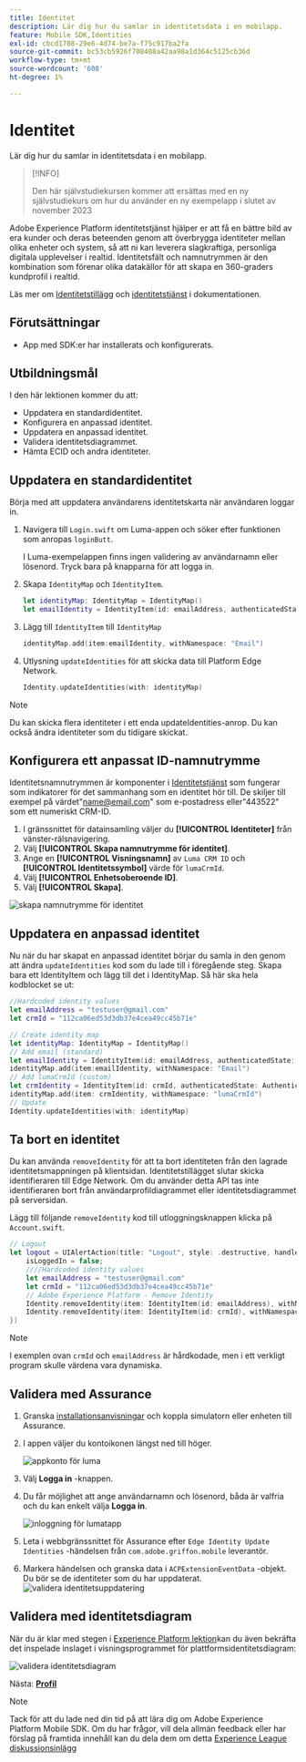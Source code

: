 ```yaml
---
title: Identitet
description: Lär dig hur du samlar in identitetsdata i en mobilapp.
feature: Mobile SDK,Identities
exl-id: cbcd1708-29e6-4d74-be7a-f75c917ba2fa
source-git-commit: bc53cb5926f708408a42aa98a1d364c5125cb36d
workflow-type: tm+mt
source-wordcount: '608'
ht-degree: 1%

---
```


# Identitet

Lär dig hur du samlar in identitetsdata i en mobilapp.

>[!INFO]
>
> Den här självstudiekursen kommer att ersättas med en ny självstudiekurs om hur du använder en ny exempelapp i slutet av november 2023

Adobe Experience Platform identitetstjänst hjälper er att få en bättre bild av era kunder och deras beteenden genom att överbrygga identiteter mellan olika enheter och system, så att ni kan leverera slagkraftiga, personliga digitala upplevelser i realtid. Identitetsfält och namnutrymmen är den kombination som förenar olika datakällor för att skapa en 360-graders kundprofil i realtid.

Läs mer om [Identitetstillägg](https://developer.adobe.com/client-sdks/documentation/identity-for-edge-network/) och [identitetstjänst](https://experienceleague.adobe.com/docs/experience-platform/identity/home.html?lang=sv) i dokumentationen.

## Förutsättningar

* App med SDK:er har installerats och konfigurerats.

## Utbildningsmål

I den här lektionen kommer du att:

* Uppdatera en standardidentitet.
* Konfigurera en anpassad identitet.
* Uppdatera en anpassad identitet.
* Validera identitetsdiagrammet.
* Hämta ECID och andra identiteter.

## Uppdatera en standardidentitet

Börja med att uppdatera användarens identitetskarta när användaren loggar in.

1. Navigera till `Login.swift` om Luma-appen och söker efter funktionen som anropas `loginButt`.

   I Luma-exempelappen finns ingen validering av användarnamn eller lösenord. Tryck bara på knapparna för att logga in.

1. Skapa `IdentityMap` och `IdentityItem`.

   ```swift
   let identityMap: IdentityMap = IdentityMap()
   let emailIdentity = IdentityItem(id: emailAddress, authenticatedState: AuthenticatedState.authenticated)
   ```

1. Lägg till `IdentityItem` till `IdentityMap`

   ```swift
   identityMap.add(item:emailIdentity, withNamespace: "Email")
   ```

1. Utlysning `updateIdentities` för att skicka data till Platform Edge Network.

   ```swift
   Identity.updateIdentities(with: identityMap)
   ```

>[!NOTE]
>
>Du kan skicka flera identiteter i ett enda updateIdentities-anrop. Du kan också ändra identiteter som du tidigare skickat.


## Konfigurera ett anpassat ID-namnutrymme

Identitetsnamnutrymmen är komponenter i [Identitetstjänst](https://experienceleague.adobe.com/docs/experience-platform/identity/home.html?lang=en) som fungerar som indikatorer för det sammanhang som en identitet hör till. De skiljer till exempel på värdet&quot;name@email.com&quot; som e-postadress eller&quot;443522&quot; som ett numeriskt CRM-ID.

1. I gränssnittet för datainsamling väljer du **[!UICONTROL Identiteter]** från vänster-rälsnavigering.
1. Välj **[!UICONTROL Skapa namnutrymme för identitet]**.
1. Ange en **[!UICONTROL Visningsnamn]** av `Luma CRM ID` och **[!UICONTROL Identitetssymbol]** värde för `lumaCrmId`.
1. Välj **[!UICONTROL Enhetsoberoende ID]**.
1. Välj **[!UICONTROL Skapa]**.

![skapa namnutrymme för identitet](assets/mobile-identity-create.png)

## Uppdatera en anpassad identitet

Nu när du har skapat en anpassad identitet börjar du samla in den genom att ändra `updateIdentities` kod som du lade till i föregående steg. Skapa bara ett IdentityItem och lägg till det i IdentityMap. Så här ska hela kodblocket se ut:

```swift
//Hardcoded identity values
let emailAddress = "testuser@gmail.com"
let crmId = "112ca06ed53d3db37e4cea49cc45b71e"

// Create identity map
let identityMap: IdentityMap = IdentityMap()
// Add email (standard)
let emailIdentity = IdentityItem(id: emailAddress, authenticatedState: AuthenticatedState.authenticated)
identityMap.add(item:emailIdentity, withNamespace: "Email")
// Add lumaCrmId (custom)
let crmIdentity = IdentityItem(id: crmId, authenticatedState: AuthenticatedState.authenticated)
identityMap.add(item: crmIdentity, withNamespace: "lumaCrmId")
// Update
Identity.updateIdentities(with: identityMap)
```

## Ta bort en identitet

Du kan använda `removeIdentity` för att ta bort identiteten från den lagrade identitetsmappningen på klientsidan. Identitetstillägget slutar skicka identifieraren till Edge Network. Om du använder detta API tas inte identifieraren bort från användarprofildiagrammet eller identitetsdiagrammet på serversidan.

Lägg till följande `removeIdentity` kod till utloggningsknappen klicka på `Account.swift`.

```swift
// Logout
let logout = UIAlertAction(title: "Logout", style: .destructive, handler: { (action) -> Void in
    isLoggedIn = false;
    ////Hardcoded identity values
    let emailAddress = "testuser@gmail.com"
    let crmId = "112ca06ed53d3db37e4cea49cc45b71e"
    // Adobe Experience Platform - Remove Identity
    Identity.removeIdentity(item: IdentityItem(id: emailAddress), withNamespace: "Email")
    Identity.removeIdentity(item: IdentityItem(id: crmId), withNamespace: "lumaCrmId")
})
```

>[!NOTE]
>I exemplen ovan `crmId` och `emailAddress` är hårdkodade, men i ett verkligt program skulle värdena vara dynamiska.

## Validera med Assurance

1. Granska [installationsanvisningar](assurance.md) och koppla simulatorn eller enheten till Assurance.
1. I appen väljer du kontoikonen längst ned till höger.

   ![appkonto för luma](assets/mobile-identity-login.png)
1. Välj **Logga in** -knappen.
1. Du får möjlighet att ange användarnamn och lösenord, båda är valfria och du kan enkelt välja **Logga in**.

   ![inloggning för lumatapp](assets/mobile-identity-login-final.png)
1. Leta i webbgränssnittet för Assurance efter `Edge Identity Update Identities` -händelsen från `com.adobe.griffon.mobile` leverantör.
1. Markera händelsen och granska data i `ACPExtensionEventData` -objekt. Du bör se de identiteter som du har uppdaterat.
   ![validera identitetsuppdatering](assets/mobile-identity-validate-assurance.png)

## Validera med identitetsdiagram

När du är klar med stegen i [Experience Platform lektion](platform.md)kan du även bekräfta det inspelade inslaget i visningsprogrammet för plattformsidentitetsdiagram:

![validera identitetsdiagram](assets/mobile-identity-validate.png)


Nästa: **[Profil](profile.md)**

>[!NOTE]
>
>Tack för att du lade ned din tid på att lära dig om Adobe Experience Platform Mobile SDK. Om du har frågor, vill dela allmän feedback eller har förslag på framtida innehåll kan du dela dem om detta [Experience League diskussionsinlägg](https://experienceleaguecommunities.adobe.com/t5/adobe-experience-platform-data/tutorial-discussion-implement-adobe-experience-cloud-in-mobile/td-p/443796)